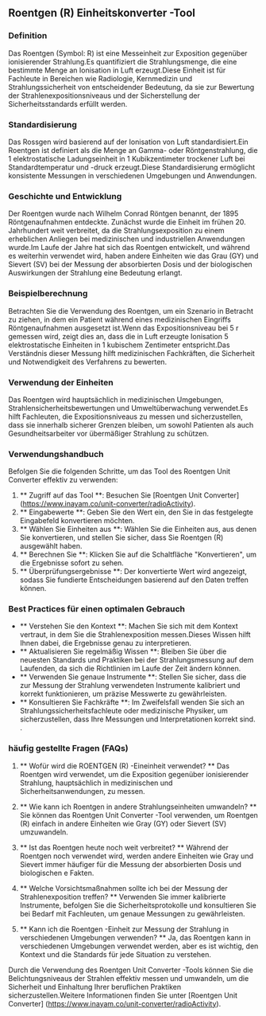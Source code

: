 ## Roentgen (R) Einheitskonverter -Tool

### Definition
Das Roentgen (Symbol: R) ist eine Messeinheit zur Exposition gegenüber ionisierender Strahlung.Es quantifiziert die Strahlungsmenge, die eine bestimmte Menge an Ionisation in Luft erzeugt.Diese Einheit ist für Fachleute in Bereichen wie Radiologie, Kernmedizin und Strahlungssicherheit von entscheidender Bedeutung, da sie zur Bewertung der Strahlenexpositionsniveaus und der Sicherstellung der Sicherheitsstandards erfüllt werden.

### Standardisierung
Das Rossgen wird basierend auf der Ionisation von Luft standardisiert.Ein Roentgen ist definiert als die Menge an Gamma- oder Röntgenstrahlung, die 1 elektrostatische Ladungseinheit in 1 Kubikzentimeter trockener Luft bei Standardtemperatur und -druck erzeugt.Diese Standardisierung ermöglicht konsistente Messungen in verschiedenen Umgebungen und Anwendungen.

### Geschichte und Entwicklung
Der Roentgen wurde nach Wilhelm Conrad Röntgen benannt, der 1895 Röntgenaufnahmen entdeckte. Zunächst wurde die Einheit im frühen 20. Jahrhundert weit verbreitet, da die Strahlungsexposition zu einem erheblichen Anliegen bei medizinischen und industriellen Anwendungen wurde.Im Laufe der Jahre hat sich das Roentgen entwickelt, und während es weiterhin verwendet wird, haben andere Einheiten wie das Grau (GY) und Sievert (SV) bei der Messung der absorbierten Dosis und der biologischen Auswirkungen der Strahlung eine Bedeutung erlangt.

### Beispielberechnung
Betrachten Sie die Verwendung des Roentgen, um ein Szenario in Betracht zu ziehen, in dem ein Patient während eines medizinischen Eingriffs Röntgenaufnahmen ausgesetzt ist.Wenn das Expositionsniveau bei 5 r gemessen wird, zeigt dies an, dass die in Luft erzeugte Ionisation 5 elektrostatische Einheiten in 1 kubischem Zentimeter entspricht.Das Verständnis dieser Messung hilft medizinischen Fachkräften, die Sicherheit und Notwendigkeit des Verfahrens zu bewerten.

### Verwendung der Einheiten
Das Roentgen wird hauptsächlich in medizinischen Umgebungen, Strahlensicherheitsbewertungen und Umweltüberwachung verwendet.Es hilft Fachleuten, die Expositionsniveaus zu messen und sicherzustellen, dass sie innerhalb sicherer Grenzen bleiben, um sowohl Patienten als auch Gesundheitsarbeiter vor übermäßiger Strahlung zu schützen.

### Verwendungshandbuch
Befolgen Sie die folgenden Schritte, um das Tool des Roentgen Unit Converter effektiv zu verwenden:
1. ** Zugriff auf das Tool **: Besuchen Sie [Roentgen Unit Converter] (https://www.inayam.co/unit-converter/radioActivity).
2. ** Eingabewerte **: Geben Sie den Wert ein, den Sie in das festgelegte Eingabefeld konvertieren möchten.
3. ** Wählen Sie Einheiten aus **: Wählen Sie die Einheiten aus, aus denen Sie konvertieren, und stellen Sie sicher, dass Sie Roentgen (R) ausgewählt haben.
4. ** Berechnen Sie **: Klicken Sie auf die Schaltfläche "Konvertieren", um die Ergebnisse sofort zu sehen.
5. ** Überprüfungsergebnisse **: Der konvertierte Wert wird angezeigt, sodass Sie fundierte Entscheidungen basierend auf den Daten treffen können.

### Best Practices für einen optimalen Gebrauch
- ** Verstehen Sie den Kontext **: Machen Sie sich mit dem Kontext vertraut, in dem Sie die Strahlenexposition messen.Dieses Wissen hilft Ihnen dabei, die Ergebnisse genau zu interpretieren.
- ** Aktualisieren Sie regelmäßig Wissen **: Bleiben Sie über die neuesten Standards und Praktiken bei der Strahlungsmessung auf dem Laufenden, da sich die Richtlinien im Laufe der Zeit ändern können.
- ** Verwenden Sie genaue Instrumente **: Stellen Sie sicher, dass die zur Messung der Strahlung verwendeten Instrumente kalibriert und korrekt funktionieren, um präzise Messwerte zu gewährleisten.
- ** Konsultieren Sie Fachkräfte **: Im Zweifelsfall wenden Sie sich an Strahlungssicherheitsfachleute oder medizinische Physiker, um sicherzustellen, dass Ihre Messungen und Interpretationen korrekt sind.
.

### häufig gestellte Fragen (FAQs)

1. ** Wofür wird die ROENTGEN (R) -Eineinheit verwendet? **
Das Roentgen wird verwendet, um die Exposition gegenüber ionisierender Strahlung, hauptsächlich in medizinischen und Sicherheitsanwendungen, zu messen.

2. ** Wie kann ich Roentgen in andere Strahlungseinheiten umwandeln? **
Sie können das Roentgen Unit Converter -Tool verwenden, um Roentgen (R) einfach in andere Einheiten wie Gray (GY) oder Sievert (SV) umzuwandeln.

3. ** Ist das Roentgen heute noch weit verbreitet? **
Während der Roentgen noch verwendet wird, werden andere Einheiten wie Gray und Sievert immer häufiger für die Messung der absorbierten Dosis und biologischen e Fakten.

4. ** Welche Vorsichtsmaßnahmen sollte ich bei der Messung der Strahlenexposition treffen? **
Verwenden Sie immer kalibrierte Instrumente, befolgen Sie die Sicherheitsprotokolle und konsultieren Sie bei Bedarf mit Fachleuten, um genaue Messungen zu gewährleisten.

5. ** Kann ich die Roentgen -Einheit zur Messung der Strahlung in verschiedenen Umgebungen verwenden? **
Ja, das Roentgen kann in verschiedenen Umgebungen verwendet werden, aber es ist wichtig, den Kontext und die Standards für jede Situation zu verstehen.

Durch die Verwendung des Roentgen Unit Converter -Tools können Sie die Belichtungsniveaus der Strahlen effektiv messen und umwandeln, um die Sicherheit und Einhaltung Ihrer beruflichen Praktiken sicherzustellen.Weitere Informationen finden Sie unter [Roentgen Unit Converter] (https://www.inayam.co/unit-converter/radioActivity).